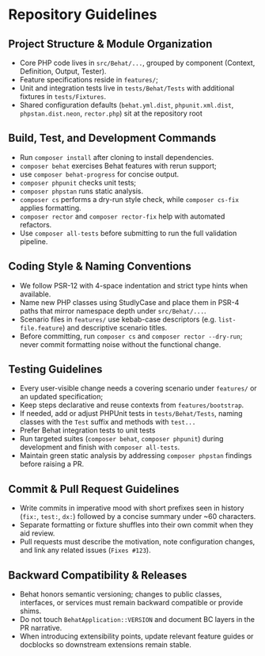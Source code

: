 # Repository Guidelines

## Project Structure & Module Organization
- Core PHP code lives in `src/Behat/...`, grouped by component (Context, Definition, Output, Tester).
- Feature specifications reside in `features/`; 
- Unit and integration tests live in `tests/Behat/Tests` with additional fixtures in `tests/Fixtures`.
- Shared configuration defaults (`behat.yml.dist`, `phpunit.xml.dist`, `phpstan.dist.neon`, `rector.php`) sit at the repository root

## Build, Test, and Development Commands
- Run `composer install` after cloning to install dependencies.
- `composer behat` exercises Behat features with rerun support;
- use `composer behat-progress` for concise output.
- `composer phpunit` checks unit tests;
- `composer phpstan` runs static analysis.
- `composer cs` performs a dry-run style check, while `composer cs-fix` applies formatting.
- `composer rector` and `composer rector-fix` help with automated refactors.
- Use `composer all-tests` before submitting to run the full validation pipeline.

## Coding Style & Naming Conventions
- We follow PSR-12 with 4-space indentation and strict type hints when available.
- Name new PHP classes using StudlyCase and place them in PSR-4 paths that mirror namespace depth under `src/Behat/...`. 
- Scenario files in `features/` use kebab-case descriptors (e.g. `list-file.feature`) and descriptive scenario titles.
- Before committing, run `composer cs` and `composer rector --dry-run`; never commit formatting noise without the functional change.

## Testing Guidelines
- Every user-visible change needs a covering scenario under `features/` or an updated specification;
- Keep steps declarative and reuse contexts from `features/bootstrap`.
- If needed, add or adjust PHPUnit tests in `tests/Behat/Tests`, naming classes with the `Test` suffix and methods with `test...`
- Prefer Behat integration tests to unit tests
- Run targeted suites (`composer behat`, `composer phpunit`) during development and finish with `composer all-tests`.
- Maintain green static analysis by addressing `composer phpstan` findings before raising a PR.

## Commit & Pull Request Guidelines
- Write commits in imperative mood with short prefixes seen in history (`fix:`, `test:`, `dx:`) followed by a concise summary under ~60 characters.
- Separate formatting or fixture shuffles into their own commit when they aid review.
- Pull requests must describe the motivation, note configuration changes, and link any related issues (`Fixes #123`).

## Backward Compatibility & Releases
- Behat honors semantic versioning; changes to public classes, interfaces, or services must remain backward compatible or provide shims. 
- Do not touch `BehatApplication::VERSION` and document BC layers in the PR narrative.
- When introducing extensibility points, update relevant feature guides or docblocks so downstream extensions remain stable.
